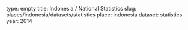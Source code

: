 type: empty
title: Indonesia / National Statistics
slug: places/indonesia/datasets/statistics
place: indonesia
dataset: statistics
year: 2014
